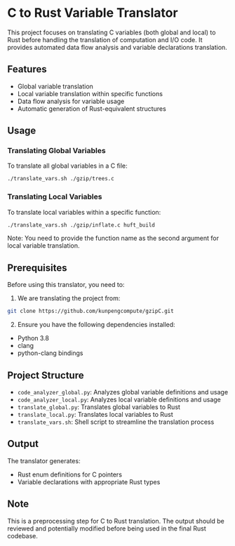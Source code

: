 # C to Rust Variable Translator

This project focuses on translating C variables (both global and local) to Rust before handling the translation of computation and I/O code. It provides automated data flow analysis and variable declarations translation.

## Features

- Global variable translation
- Local variable translation within specific functions
- Data flow analysis for variable usage
- Automatic generation of Rust-equivalent structures

## Usage

### Translating Global Variables

To translate all global variables in a C file:

```bash
./translate_vars.sh ./gzip/trees.c
```

### Translating Local Variables

To translate local variables within a specific function:

```bash
./translate_vars.sh ./gzip/inflate.c huft_build
```

Note: You need to provide the function name as the second argument for local variable translation.

## Prerequisites

Before using this translator, you need to:

1. We are translating the project from:
```bash
git clone https://github.com/kunpengcompute/gzipC.git
```

2. Ensure you have the following dependencies installed:
- Python 3.8
- clang
- python-clang bindings

## Project Structure

- `code_analyzer_global.py`: Analyzes global variable definitions and usage
- `code_analyzer_local.py`: Analyzes local variable definitions and usage
- `translate_global.py`: Translates global variables to Rust
- `translate_local.py`: Translates local variables to Rust
- `translate_vars.sh`: Shell script to streamline the translation process

## Output

The translator generates:
- Rust enum definitions for C pointers
- Variable declarations with appropriate Rust types

## Note

This is a preprocessing step for C to Rust translation. The output should be reviewed and potentially modified before being used in the final Rust codebase.